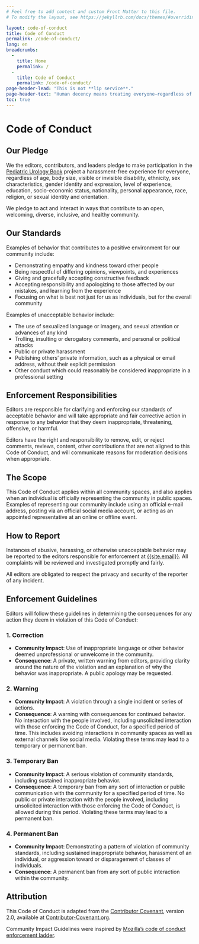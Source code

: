 ```yaml
---
# Feel free to add content and custom Front Matter to this file.
# To modify the layout, see https://jekyllrb.com/docs/themes/#overriding-theme-defaults

layout: code-of-conduct
title: Code of Conduct
permalink: /code-of-conduct/
lang: en
breadcrumbs:
  - 
    title: Home
    permalink: /
  - 
    title: Code of Conduct
    permalink: /code-of-conduct/
page-header-lead: "This is not **lip service**."
page-header-text: "Human decency means treating everyone—regardless of background—with respect. Current times demand that we not only speak out on issues of equality, but ensure our actions match those words. We have codified our values below."
toc: true
---
```


# Code of **Conduct**

## Our **Pledge**
We the editors, contributors, and leaders pledge to make participation in the [Pediatric Urology Book](/) project a harassment-free experience for everyone, regardless of age, body size, visible or invisible disability, ethnicity, sex characteristics, gender identity and expression, level of experience, education, socio-economic status, nationality, personal appearance, race, religion, or sexual identity and orientation.

We pledge to act and interact in ways that contribute to an open, welcoming, diverse, inclusive, and healthy community.

## Our **Standards**
Examples of behavior that contributes to a positive environment for our community include:

* Demonstrating empathy and kindness toward other people
* Being respectful of differing opinions, viewpoints, and experiences
* Giving and gracefully accepting constructive feedback
* Accepting responsibility and apologizing to those affected by our mistakes, and learning from the experience
* Focusing on what is best not just for us as individuals, but for the
  overall community

Examples of unacceptable behavior include:

* The use of sexualized language or imagery, and sexual attention or advances of any kind
* Trolling, insulting or derogatory comments, and personal or political attacks
* Public or private harassment
* Publishing others’ private information, such as a physical or email address, without their explicit permission
* Other conduct which could reasonably be considered inappropriate in a professional setting

## Enforcement **Responsibilities**
Editors are responsible for clarifying and enforcing our standards of acceptable behavior and will take appropriate and fair corrective action in response to any behavior that they deem inappropriate, threatening, offensive, or harmful.

Editors have the right and responsibility to remove, edit, or reject comments, reviews, content, other contributions that are not aligned to this Code of Conduct, and will communicate reasons for moderation decisions when appropriate.

## The **Scope**
This Code of Conduct applies within all community spaces, and also applies when an individual is officially representing the community in public spaces. Examples of representing our community include using an official e-mail address, posting via an official social media account, or acting as an appointed representative at an online or offline event.

## How to **Report**
Instances of abusive, harassing, or otherwise unacceptable behavior may be reported to the editors responsible for enforcement at [{{site.email}}](mailto:{{site.email}}). All complaints will be reviewed and investigated promptly and fairly.

All editors are obligated to respect the privacy and security of the reporter of any incident.

## Enforcement **Guidelines**
Editors will follow these guidelines in determining the consequences for any action they deem in violation of this Code of Conduct:

### 1. Correction
* **Community Impact**: Use of inappropriate language or other behavior deemed unprofessional or unwelcome in the community.
* **Consequence**: A private, written warning from editors, providing clarity around the nature of the violation and an explanation of why the behavior was inappropriate. A public apology may be requested.

### 2. Warning
* **Community Impact**: A violation through a single incident or series of actions.
* **Consequence**: A warning with consequences for continued behavior. No interaction with the people involved, including unsolicited interaction with those enforcing the Code of Conduct, for a specified period of time. This includes avoiding interactions in community spaces as well as external channels like social media. Violating these terms may lead to a temporary or permanent ban.

### 3. Temporary Ban
* **Community Impact**: A serious violation of community standards, including sustained inappropriate behavior.
* **Consequence**: A temporary ban from any sort of interaction or public communication with the community for a specified period of time. No public or private interaction with the people involved, including unsolicited interaction with those enforcing the Code of Conduct, is allowed during this period. Violating these terms may lead to a permanent ban.

### 4. Permanent Ban
* **Community Impact**: Demonstrating a pattern of violation of community standards, including sustained inappropriate behavior,  harassment of an individual, or aggression toward or disparagement of classes of individuals.
* **Consequence**: A permanent ban from any sort of public interaction within the community.

## Attribution
This Code of Conduct is adapted from the [Contributor Covenant][homepage], version 2.0, available at [Contributor-Covenant.org](https://www.contributor-covenant.org/version/2/0/code_of_conduct.html).

Community Impact Guidelines were inspired by [Mozilla’s code of conduct enforcement ladder](https://github.com/mozilla/diversity).

[homepage]: https://www.contributor-covenant.org